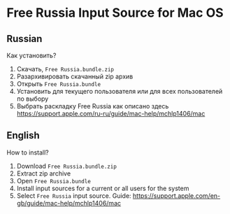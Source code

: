 # Free Russia Input Source for Mac OS
## Russian
Как установить?

1. Скачать, `Free Russia.bundle.zip`
2. Разархивировать скачанный zip архив
3. Открыть `Free Russia.bundle`
4. Установить для текущего пользователя или для всех пользователей по выбору
5. Выбрать раскладку Free Russia как описано здесь https://support.apple.com/ru-ru/guide/mac-help/mchlp1406/mac


## English
How to install?

1. Download `Free Russia.bundle.zip`
2. Extract zip archive
3. Open `Free Russia.bundle`
4. Install input sources for a current or all users for the system
5. Select `Free Russia` input source. Guide: https://support.apple.com/en-gb/guide/mac-help/mchlp1406/mac
